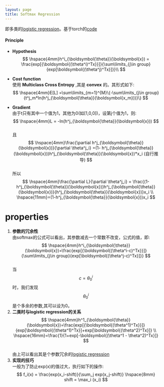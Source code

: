 ```yaml
---
layout: page
title: Softmax Regression
---
```

即多类的[logistic regression](./logistic_regression.html)。基于torch的[code](./img/logistic.lua)    
    
#### __Principle__
*  __Hypothesis__     
$$
\hspace{4mm}h^i_{\boldsymbol{\theta}}(\boldsymbol{x}) = \frac{exp[{\boldsymbol{(\theta^i)^Tx}}]}{\sum\limits_{j\in group}{exp[\boldsymbol{(\theta^j)^Tx}]}}\\
$$    

*  __Cost function__      
使用 __Multiclass Cross Entropy__ ,其是 __convex__ 的。其形式如下:    
$$
\hspace{4mm}E[L] =\sum\limits_{m=1}^{M}\{-\sum\limits_{j\in group}{t^j_m*ln(h^j_{\boldsymbol{\theta}}(\boldsymbol{x_m}))}\}
$$    

*  __Gradient__    
由于t只有其中一个值为1，其他为0(如[1,0,0])，设第j个值为1，则:    
$$
\hspace{4mm}L = -ln(h^j_{\boldsymbol{\theta}}(\boldsymbol{x}))
$$      
且      
$$
\hspace{4mm}\frac{\partial h^j_{\boldsymbol{\theta}}(\boldsymbol{x})}{\partial \theta^j_i} =(1- h^j_{\boldsymbol{\theta}}(\boldsymbol{x}))h^j_{\boldsymbol{\theta}}(\boldsymbol{x})*x_i (自行推导)
$$    
所以    
$$
\hspace{4mm}\frac{\partial L}{\partial \theta^j_i} = \frac{(1-h^j_{\boldsymbol{\theta}}(\boldsymbol{x}))h^j_{\boldsymbol{\theta}}(\boldsymbol{x})}{h^j_{\boldsymbol{\theta}}(\boldsymbol{x})}x_i \\
\hspace{11mm}=(1-h^j_{\boldsymbol{\theta}}(\boldsymbol{x}))x_i
$$

# __properties__
1.  __参数的冗余性__       
由softmax的公式可以看出，其参数减去一个常数不改变，公式的值，即:    
$$
\hspace{4mm}h^i_{\boldsymbol{\theta}}(\boldsymbol{x})=\frac{exp[{\boldsymbol{(\theta^i-c)^Tx}}]}{\sum\limits_{j\in group}{exp[\boldsymbol{(\theta^j-c)^Tx}]}}
$$    
当$$c=\theta^i_0$$时，我们发现$$\theta^i_0$$是个多余的参数,其可以设为0。    
2. __二类时与logistic regression的关系__    
$$
\hspace{4mm}h^1_{\boldsymbol{\theta}}(\boldsymbol{x})=\frac{exp[{\boldsymbol{(\theta^1)^Tx}}]}{exp[\boldsymbol{(\theta^1)^Tx}]+exp[\boldsymbol{(\theta^2)^Tx}]} \\ 
\hspace{16mm}=\frac{1}{1+exp[-\boldsymbol{(\theta^1 - \theta^2)^Tx}]} 
$$    
由上可以看出其是个参数冗余的[logistic regression](./logistic_regression.html)    
3. __实现的技巧__    
一般为了防止exp(x)的值过大，执行如下的操作:    
$$
 f_i(x) = \frac{exp(x_i-shift)}{\sum_j exp(x_j-shift)}  \hspace{8mm} shift = \max_i (x_i)
$$    
<br />
    

